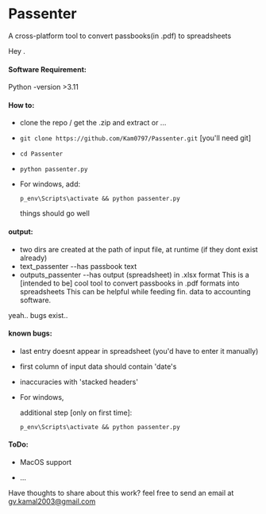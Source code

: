 # Passenter

A cross-platform tool to convert passbooks(in .pdf) to spreadsheets

Hey . 

#### Software Requirement:

Python -version >3.11

#### How to:

* clone the repo / get the .zip and extract or ...

* `git clone https://github.com/Kam0797/Passenter.git` [you'll need git]

* `cd Passenter`

* `python passenter.py`

  

* For windows, add:
  
  `p_env\Scripts\activate && python passenter.py`
  
  things should go well

#### output:

* two dirs are created at the path of input file, at runtime (if they dont exist already)
* text_passenter --has passbook text
* outputs_passenter --has output (spreadsheet) in .xlsx format 
  This is a [intended to be] cool tool to convert passbooks in .pdf formats into spreadsheets
  This can be helpful while feeding fin. data to accounting software.

yeah.. bugs exist..

#### known bugs:

* last entry doesnt appear in spreadsheet (you'd have to enter it manually)

* first column of input data should contain 'date's 

* inaccuracies with 'stacked headers'

* For windows, 
  
  additional step [only on first time]:
  
   ```p_env\Scripts\activate && python passenter.py```

#### ToDo:

- MacOS support

- ... 

Have thoughts to share about this work?
    feel free to send an email at  gv.kamal2003@gmail.com
